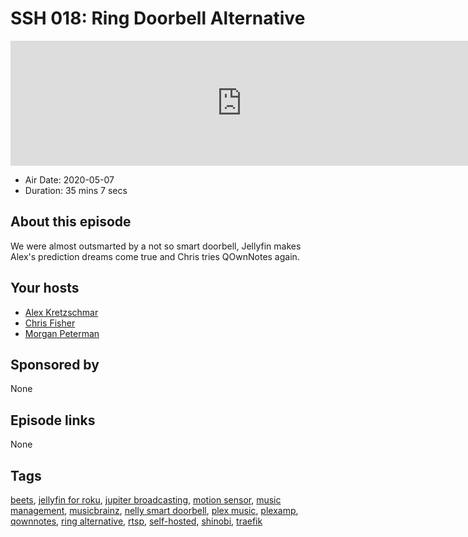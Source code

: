 # SSH 018: Ring Doorbell Alternative

<iframe src="https://player.fireside.fm/v2/dUlrHQih+sM1uJkid?theme=dark" width="740" height="200" frameborder="0" scrolling="no"></iframe>

* Air Date: 2020-05-07
* Duration: 35 mins 7 secs

## About this episode

We were almost outsmarted by a not so smart doorbell, Jellyfin makes Alex's prediction dreams come true and Chris tries QOwnNotes again.

## Your hosts
* [Alex Kretzschmar](https://selfhosted.show/hosts/alexktz)
* [Chris Fisher](https://selfhosted.show/hosts/chrislas)
* [Morgan Peterman](https://selfhosted.show/guests/morgan)

## Sponsored by

None



## Episode links

None



## Tags

[beets](https://selfhosted.show/tags/beets), [jellyfin for roku](https://selfhosted.show/tags/jellyfin%20for%20roku), [jupiter broadcasting](https://selfhosted.show/tags/jupiter%20broadcasting), [motion sensor](https://selfhosted.show/tags/motion%20sensor), [music management](https://selfhosted.show/tags/music%20management), [musicbrainz](https://selfhosted.show/tags/musicbrainz), [nelly smart doorbell](https://selfhosted.show/tags/nelly%20smart%20doorbell), [plex music](https://selfhosted.show/tags/plex%20music), [plexamp](https://selfhosted.show/tags/plexamp), [qownnotes](https://selfhosted.show/tags/qownnotes), [ring alternative](https://selfhosted.show/tags/ring%20alternative), [rtsp](https://selfhosted.show/tags/rtsp), [self-hosted](https://selfhosted.show/tags/self-hosted), [shinobi](https://selfhosted.show/tags/shinobi), [traefik](https://selfhosted.show/tags/traefik)